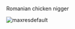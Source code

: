Romanian chicken nigger

![maxresdefault](https://github.com/rafaelcroes/IOT-project-API/assets/35372764/47da12e8-fa83-494d-a637-a9d017ec532a)
